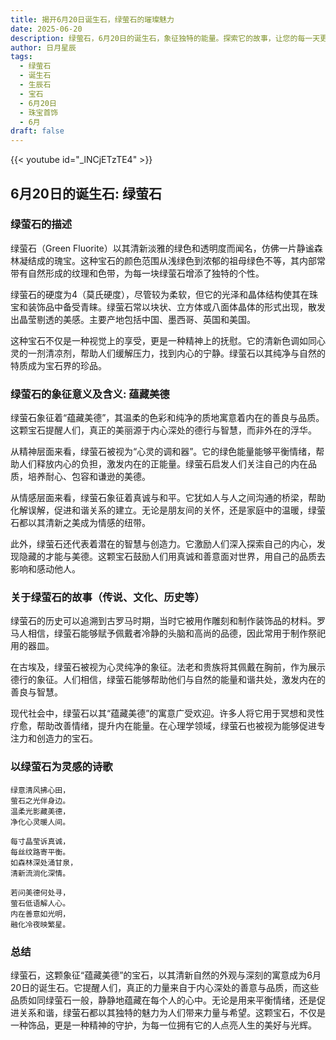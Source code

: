 ```yaml
---
title: 揭开6月20日诞生石，绿萤石的璀璨魅力
date: 2025-06-20
description: 绿萤石，6月20日的诞生石，象征独特的能量。探索它的故事，让您的每一天更有意义。
author: 日月星辰
tags:
  - 绿萤石
  - 诞生石
  - 生辰石
  - 宝石
  - 6月20日
  - 珠宝首饰
  - 6月
draft: false
---
```


{{< youtube id="_lNCjETzTE4" >}}

## 6月20日的诞生石: 绿萤石

### 绿萤石的描述

绿萤石（Green Fluorite）以其清新淡雅的绿色和透明度而闻名，仿佛一片静谧森林凝结成的瑰宝。这种宝石的颜色范围从浅绿色到浓郁的祖母绿色不等，其内部常带有自然形成的纹理和色带，为每一块绿萤石增添了独特的个性。

绿萤石的硬度为4（莫氏硬度），尽管较为柔软，但它的光泽和晶体结构使其在珠宝和装饰品中备受青睐。绿萤石常以块状、立方体或八面体晶体的形式出现，散发出晶莹剔透的美感。主要产地包括中国、墨西哥、英国和美国。

这种宝石不仅是一种视觉上的享受，更是一种精神上的抚慰。它的清新色调如同心灵的一剂清凉剂，帮助人们缓解压力，找到内心的宁静。绿萤石以其纯净与自然的特质成为宝石界的珍品。

### 绿萤石的象征意义及含义: 蕴藏美德

绿萤石象征着“蕴藏美德”，其温柔的色彩和纯净的质地寓意着内在的善良与品质。这颗宝石提醒人们，真正的美丽源于内心深处的德行与智慧，而非外在的浮华。

从精神层面来看，绿萤石被视为“心灵的调和器”。它的绿色能量能够平衡情绪，帮助人们释放内心的负担，激发内在的正能量。绿萤石启发人们关注自己的内在品质，培养耐心、包容和谦逊的美德。

从情感层面来看，绿萤石象征着真诚与和平。它犹如人与人之间沟通的桥梁，帮助化解误解，促进和谐关系的建立。无论是朋友间的关怀，还是家庭中的温暖，绿萤石都以其清新之美成为情感的纽带。

此外，绿萤石还代表着潜在的智慧与创造力。它激励人们深入探索自己的内心，发现隐藏的才能与美德。这颗宝石鼓励人们用真诚和善意面对世界，用自己的品质去影响和感动他人。

### 关于绿萤石的故事（传说、文化、历史等）

绿萤石的历史可以追溯到古罗马时期，当时它被用作雕刻和制作装饰品的材料。罗马人相信，绿萤石能够赋予佩戴者冷静的头脑和高尚的品德，因此常用于制作祭祀用的器皿。

在古埃及，绿萤石被视为心灵纯净的象征。法老和贵族将其佩戴在胸前，作为展示德行的象征。人们相信，绿萤石能够帮助他们与自然的能量和谐共处，激发内在的善良与智慧。

现代社会中，绿萤石以其“蕴藏美德”的寓意广受欢迎。许多人将它用于冥想和灵性疗愈，帮助改善情绪，提升内在能量。在心理学领域，绿萤石也被视为能够促进专注力和创造力的宝石。

### 以绿萤石为灵感的诗歌

```
绿意清风拂心田，  
萤石之光伴身边。  
温柔光影藏美德，  
净化心灵暖人间。  

每寸晶莹诉真诚，  
每丝纹路寄平衡。  
如森林深处涌甘泉，  
清新流淌化深情。  

若问美德何处寻，  
萤石低语解人心。  
内在善意如光明，  
融化冷夜映繁星。  
```

### 总结

绿萤石，这颗象征“蕴藏美德”的宝石，以其清新自然的外观与深刻的寓意成为6月20日的诞生石。它提醒人们，真正的力量来自于内心深处的善意与品质，而这些品质如同绿萤石一般，静静地蕴藏在每个人的心中。无论是用来平衡情绪，还是促进关系和谐，绿萤石都以其独特的魅力为人们带来力量与希望。这颗宝石，不仅是一种饰品，更是一种精神的守护，为每一位拥有它的人点亮人生的美好与光辉。